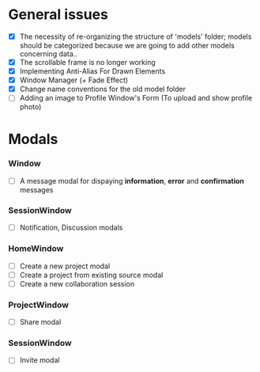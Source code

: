 # General issues
- [X] The necessity of re-organizing the structure of 'models' folder; models should be categorized
because we are going to add other models concerning data..
- [X] The scrollable frame is no longer working
- [X] Implementing Anti-Alias For Drawn Elements
- [X] Window Manager (+ Fade Effect)
- [X] Change name conventions for the old model folder
- [ ] Adding an image to Profile Window's Form (To upload and show profile photo)

# Modals
### Window
- [ ] A message modal for dispaying **information**, **error** and **confirmation** messages
### SessionWindow
- [ ] Notification, Discussion modals
### HomeWindow
- [ ] Create a new project modal
- [ ] Create a project from existing source modal
- [ ] Create a new collaboration session
### ProjectWindow
- [ ] Share modal
### SessionWindow
- [ ] Invite modal
